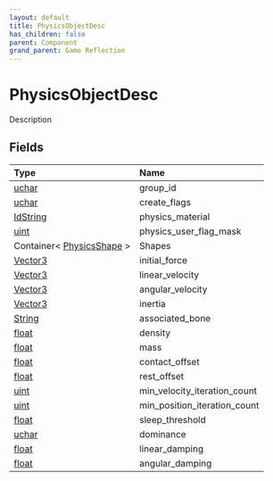 ```yaml
---
layout: default
title: PhysicsObjectDesc
has_children: false
parent: Component
grand_parent: Game Reflection
---
```

# PhysicsObjectDesc
Description 

## Fields

| Type | Name |
|:----------|:--------------|
| [uchar](/riftbreaker-wiki/docs/game-reflection/enums/uchar/) | group_id |
| [uchar](/riftbreaker-wiki/docs/game-reflection/enums/uchar/) | create_flags |
| [IdString](/riftbreaker-wiki/docs/game-reflection/components/id_string/) | physics_material |
| [uint](/riftbreaker-wiki/docs/game-reflection/components/uint/) | physics_user_flag_mask |
| Container< [PhysicsShape](/riftbreaker-wiki/docs/game-reflection/classes/physics_shape/) > | Shapes |
| [Vector3](/riftbreaker-wiki/docs/game-reflection/classes/vector3/) | initial_force |
| [Vector3](/riftbreaker-wiki/docs/game-reflection/classes/vector3/) | linear_velocity |
| [Vector3](/riftbreaker-wiki/docs/game-reflection/classes/vector3/) | angular_velocity |
| [Vector3](/riftbreaker-wiki/docs/game-reflection/classes/vector3/) | inertia |
| [String](/riftbreaker-wiki/docs/game-reflection/components/string/) | associated_bone |
| [float](/riftbreaker-wiki/docs/game-reflection/components/float/) | density |
| [float](/riftbreaker-wiki/docs/game-reflection/components/float/) | mass |
| [float](/riftbreaker-wiki/docs/game-reflection/components/float/) | contact_offset |
| [float](/riftbreaker-wiki/docs/game-reflection/components/float/) | rest_offset |
| [uint](/riftbreaker-wiki/docs/game-reflection/components/uint/) | min_velocity_iteration_count |
| [uint](/riftbreaker-wiki/docs/game-reflection/components/uint/) | min_position_iteration_count |
| [float](/riftbreaker-wiki/docs/game-reflection/components/float/) | sleep_threshold |
| [uchar](/riftbreaker-wiki/docs/game-reflection/enums/uchar/) | dominance |
| [float](/riftbreaker-wiki/docs/game-reflection/components/float/) | linear_damping |
| [float](/riftbreaker-wiki/docs/game-reflection/components/float/) | angular_damping |

